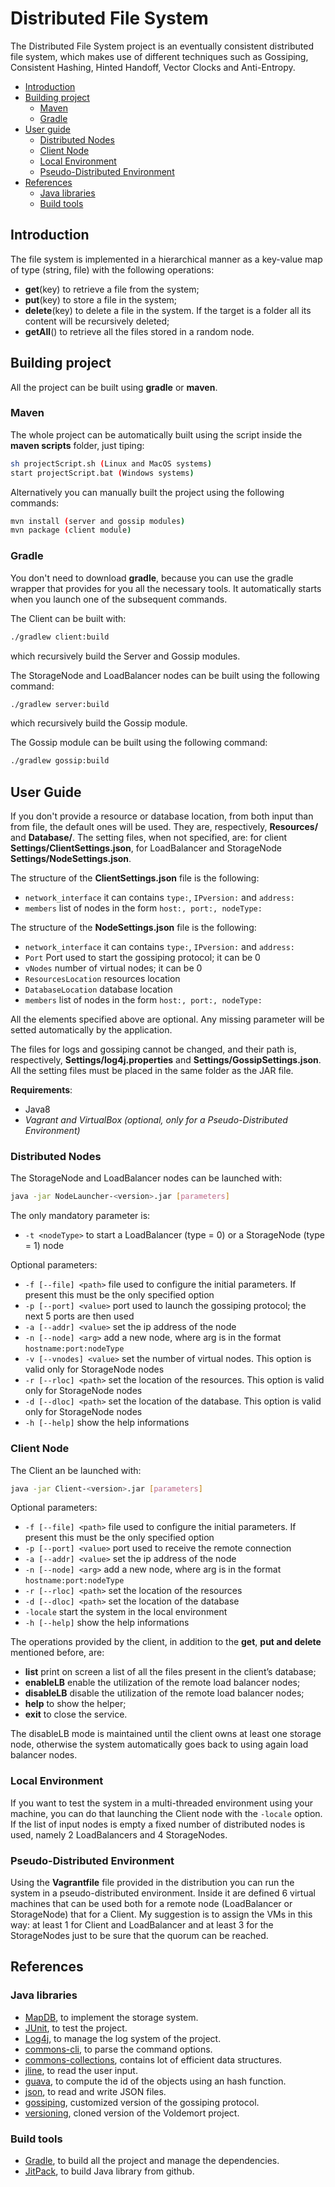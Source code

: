 # Distributed File System

The Distributed File System project is an eventually consistent distributed file system, which makes use of different techniques such as Gossiping, Consistent Hashing, Hinted Handoff, Vector Clocks and Anti-Entropy.

<!-- TOC depthFrom:2 depthTo:6 withLinks:1 updateOnSave:1 orderedList:0 -->

- [Introduction](#introduction)
- [Building project](#building-project)
	- [Maven](#maven)
	- [Gradle](#gradle)
- [User guide](#user-guide)
	- [Distributed Nodes](#distributed-nodes)
	- [Client Node](#client-node)
	- [Local Environment](#local-environment)
	- [Pseudo-Distributed Environment](#pseudo-distributed-environment)
- [References](#references)
	- [Java libraries](#java-libraries)
	- [Build tools](#build-tools)

<!-- /TOC -->

## Introduction

The file system is implemented in a hierarchical manner as a key-value map of type (string, file) with the following operations:

- **get**(key) to retrieve a file from the system;
- **put**(key) to store a file in the system;
- **delete**(key) to delete a file in the system. If the target is a folder all its content will be recursively deleted;
- **getAll**() to retrieve all the files stored in a random node.

## Building project

All the project can be built using **gradle** or **maven**.

### Maven

The whole project can be automatically built using the script inside the **maven scripts** folder, just tiping:

```bash
sh projectScript.sh (Linux and MacOS systems)
start projectScript.bat (Windows systems)
```

Alternatively you can manually built the project using the following commands:
```bash
mvn install (server and gossip modules)
mvn package (client module)
```

### Gradle

You don't need to download **gradle**, because you can use the gradle wrapper that provides for you all the necessary tools. It automatically starts when you launch one of the subsequent commands.

The Client can be built with:
```bash
./gradlew client:build
```
which recursively build the Server and Gossip modules.

The StorageNode and LoadBalancer nodes can be built using the following command:
```bash
./gradlew server:build
```
which recursively build the Gossip module.

The Gossip module can be built using the following command:
```bash
./gradlew gossip:build
```

## User Guide

If you don't provide a resource or database location, from both input than from file, the default ones will be used. They are, respectively, **Resources/** and **Database/**.
The setting files, when not specified, are: for client **Settings/ClientSettings.json**, for LoadBalancer and StorageNode **Settings/NodeSettings.json**.

The structure of the **ClientSettings.json** file is the following:

- `network_interface` it can contains `type:`, `IPversion:` and `address:`
- `members` list of nodes in the form `host:, port:, nodeType:`

The structure of the **NodeSettings.json** file is the following:

- `network_interface` it can contains `type:`, `IPversion:` and `address:`
- `Port` Port used to start the gossiping protocol; it can be 0
- `vNodes` number of virtual nodes; it can be 0
- `ResourcesLocation` resources location
- `DatabaseLocation` database location
- `members` list of nodes in the form `host:, port:, nodeType:`

All the elements specified above are optional. Any missing parameter will be setted automatically by the application.

The files for logs and gossiping cannot be changed, and their path is, respectively, **Settings/log4j.properties** and **Settings/GossipSettings.json**.
All the setting files must be placed in the same folder as the JAR file.

**Requirements**:

- Java8
- *Vagrant and VirtualBox (optional, only for a Pseudo-Distributed Environment)*

### Distributed Nodes

The StorageNode and LoadBalancer nodes can be launched with:
```bash
java -jar NodeLauncher-<version>.jar [parameters]
```

The only mandatory parameter is:

- `-t <nodeType>` to start a LoadBalancer (type = 0) or a StorageNode (type = 1) node

Optional parameters:

- `-f [--file] <path>` file used to configure the initial parameters. If present this must be the only specified option
- `-p [--port] <value>` port used to launch the gossiping protocol; the next 5 ports are then used
- `-a [--addr] <value>` set the ip address of the node
- `-n [--node] <arg>` add a new node, where arg is in the format `hostname:port:nodeType`
- `-v [--vnodes] <value>` set the number of virtual nodes. This option is valid only for StorageNode nodes
- `-r [--rloc] <path>` set the location of the resources. This option is valid only for StorageNode nodes
- `-d [--dloc] <path>` set the location of the database. This option is valid only for StorageNode nodes
- `-h [--help]` show the help informations

### Client Node

The Client an be launched with:
```bash
java -jar Client-<version>.jar [parameters]
```
Optional parameters:

- `-f [--file] <path>` file used to configure the initial parameters. If present this must be the only specified option
- `-p [--port] <value>` port used to receive the remote connection
- `-a [--addr] <value>` set the ip address of the node
- `-n [--node] <arg>` add a new node, where arg is in the format `hostname:port:nodeType`
- `-r [--rloc] <path>` set the location of the resources
- `-d [--dloc] <path>` set the location of the database
- `-locale` start the system in the local environment
- `-h [--help]` show the help informations

The operations provided by the client, in addition to the **get**, **put and delete** mentioned before, are:

- **list** print on screen a list of all the files present in the client’s database;
- **enableLB** enable the utilization of the remote load balancer nodes;
- **disableLB** disable the utilization of the remote load balancer nodes;
- **help** to show the helper;
- **exit** to close the service.

The disableLB mode is maintained until the client owns at least one storage node, otherwise the system automatically goes back to using again load balancer nodes.

### Local Environment

If you want to test the system in a multi-threaded environment using your machine, you can do that launching the Client node with the `-locale` option.
If the list of input nodes is empty a fixed number of distributed nodes is used, namely 2 LoadBalancers and 4 StorageNodes.

### Pseudo-Distributed Environment

Using the **Vagrantfile** file provided in the distribution you can run the system in a pseudo-distributed environment. Inside it are defined 6 virtual machines that can be used both for a remote node (LoadBalancer or StorageNode) that for a Client.
My suggestion is to assign the VMs in this way: at least 1 for Client and LoadBalancer and at least 3 for the StorageNodes just to be sure that the quorum can be reached.

## References
### Java libraries

- [MapDB](http://www.mapdb.org/), to implement the storage system.
- [JUnit](http://junit.org/), to test the project.
- [Log4j](http://logging.apache.org/log4j/2.x/), to manage the log system of the project.
- [commons-cli](https://commons.apache.org/proper/commons-cli/), to parse the command options.
- [commons-collections](https://commons.apache.org/proper/commons-collections/), contains lot of efficient data structures.
- [jline](http://jline.sourceforge.net/), to read the user input.
- [guava](https://github.com/google/guava), to compute the id of the objects using an hash function.
- [json](https://github.com/stleary/JSON-java), to read and write JSON files.
- [gossiping](https://github.com/tonellotto/Distributed-Enabling-Platforms/tree/master/gossiping), customized version of the gossiping protocol.
- [versioning](https://github.com/tonellotto/Distributed-Enabling-Platforms/tree/master/versioning), cloned version of the Voldemort project.

### Build tools

- [Gradle](https://gradle.org/), to build all the project and manage the dependencies.
- [JitPack](https://jitpack.io), to build Java library from github.
